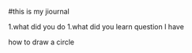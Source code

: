 #this is my jiournal

1.what did you do
1.what did you learn
question I have

how to draw a circle 
